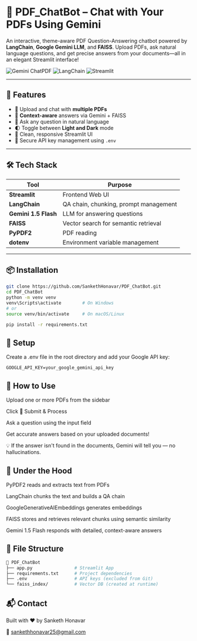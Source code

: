 # 🤖 PDF_ChatBot – Chat with Your PDFs Using Gemini

An interactive, theme-aware PDF Question-Answering chatbot powered by **LangChain**, **Google Gemini LLM**, and **FAISS**. Upload PDFs, ask natural language questions, and get precise answers from your documents—all in an elegant Streamlit interface!

![Gemini ChatPDF](https://img.shields.io/badge/LLM-Gemini_1.5_Flash-blue?style=for-the-badge)
![LangChain](https://img.shields.io/badge/LangChain-powered-yellowgreen?style=for-the-badge)
![Streamlit](https://img.shields.io/badge/Built%20with-Streamlit-red?style=for-the-badge)

---

## 🚀 Features

- 📄 Upload and chat with **multiple PDFs**
- 🧠 **Context-aware** answers via Gemini + FAISS
- 🔎 Ask any question in natural language
- 🌓 Toggle between **Light and Dark** mode
- 💬 Clean, responsive Streamlit UI
- 🔐 Secure API key management using `.env`

---

## 🛠️ Tech Stack

| Tool                   | Purpose                                |
|------------------------|----------------------------------------|
| **Streamlit**          | Frontend Web UI                        |
| **LangChain**          | QA chain, chunking, prompt management  |
| **Gemini 1.5 Flash**   | LLM for answering questions            |
| **FAISS**              | Vector search for semantic retrieval   |
| **PyPDF2**             | PDF reading                            |
| **dotenv**             | Environment variable management        |

---

## 📦 Installation

```bash
git clone https://github.com/SankethHonavar/PDF_ChatBot.git
cd PDF_ChatBot
python -m venv venv
venv\Scripts\activate        # On Windows
# or
source venv/bin/activate     # On macOS/Linux

pip install -r requirements.txt
```
## 🔑 Setup
Create a .env file in the root directory and add your Google API key:
```
GOOGLE_API_KEY=your_google_gemini_api_key
```
## 🤖 How to Use
Upload one or more PDFs from the sidebar

Click 📎 Submit & Process

Ask a question using the input field

Get accurate answers based on your uploaded documents!

💡 If the answer isn't found in the documents, Gemini will tell you — no hallucinations.

## 🧠 Under the Hood
PyPDF2 reads and extracts text from PDFs

LangChain chunks the text and builds a QA chain

GoogleGenerativeAIEmbeddings generates embeddings

FAISS stores and retrieves relevant chunks using semantic similarity

Gemini 1.5 Flash responds with detailed, context-aware answers

## 📂 File Structure
```bash
📁 PDF_ChatBot
├── app.py                # Streamlit App
├── requirements.txt      # Project dependencies
├── .env                  # API keys (excluded from Git)
└── faiss_index/          # Vector DB (created at runtime)
```
## 📬 Contact
Built with ❤️ by Sanketh Honavar

📧 sankethhonavar25@gmail.com


